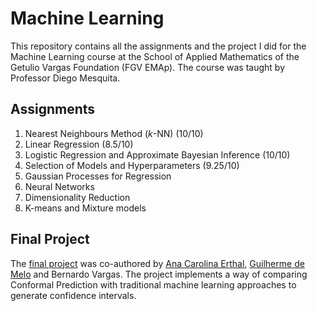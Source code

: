 # **Machine Learning**

This repository contains all the assignments and the project I did for the Machine Learning course at the School of Applied Mathematics of the Getulio Vargas Foundation (FGV EMAp). The course was taught by Professor Diego Mesquita.

## **Assignments**

1. Nearest Neighbours Method ($k$-NN) (10/10)
2. Linear Regression (8.5/10)
3. Logistic Regression and Approximate Bayesian Inference (10/10)
4. Selection of Models and Hyperparameters (9.25/10)
5. Gaussian Processes for Regression
6. Neural Networks
7. Dimensionality Reduction
8. K-means and Mixture models

## **Final Project**

The [final project](https://github.com/anacarolerthal/conformal-prediction-evaluation) was co-authored by [Ana Carolina Erthal](https://github.com/anacarolerthal), [Guilherme de Melo](https://github.com/guilherme-melo) and Bernardo Vargas. The project implements a way of comparing Conformal Prediction with traditional machine learning approaches to generate confidence intervals. 

